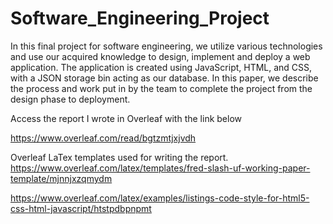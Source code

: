 # Software_Engineering_Project

In this final project for software engineering, we utilize various technologies and use our acquired knowledge to design, implement and deploy a web application. The application is created using JavaScript, HTML, and CSS, with a JSON storage bin acting as our database. In this paper, we describe the process and work put in by the team to complete the project from the design phase to deployment.

Access the report I wrote in Overleaf with the link below

https://www.overleaf.com/read/bgtzmtjxjvdh

Overleaf LaTex templates used for writing the report.  
https://www.overleaf.com/latex/templates/fred-slash-uf-working-paper-template/mjnnjxzqmydm

https://www.overleaf.com/latex/examples/listings-code-style-for-html5-css-html-javascript/htstpdbpnpmt
